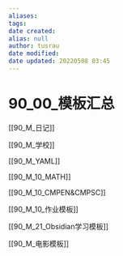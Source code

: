 ```yaml
---
aliases: 
tags:
date created: 
alias: null
author: tusrau
date modified: 
date updated: 20220508 03:45
---
```


# 90_00_模板汇总

[[90_M_日记]]

[[90_M_学校]]

[[90_M_YAML]]

[[90_M_10_MATH]]

[[90_M_10_CMPEN&CMPSC]]

[[90_M_10_作业模板]]

[[90_M_21_Obsidian学习模板]]

[[90_M_电影模板]]
